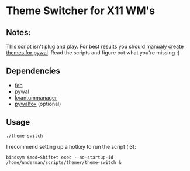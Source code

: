 # Theme Switcher for X11 WM's
## Notes:
This script isn't plug and play. For best results you should [manualy create themes for pywal](https://github.com/dylanaraps/pywal/wiki/User-Template-Files).
Read the scripts and figure out what you're missing :)

## Dependencies
- [feh](https://github.com/derf/feh)
- [pywal](https://github.com/dylanaraps/pywal)
- [kvantummanager](https://github.com/tsujan/Kvantum/tree/master/Kvantum)
- [pywalfox](https://github.com/Frewacom/pywalfox) (optional)

## Usage
```
./theme-switch
```
I recommend setting up a hotkey to run the script (i3):
```
bindsym $mod+Shift+t exec --no-startup-id /home/underman/scripts/themer/theme-switch &
```

